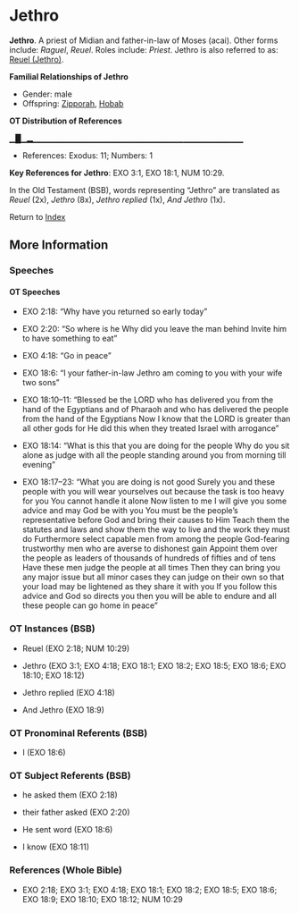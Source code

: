 # Jethro
**Jethro**. 
A priest of Midian and father-in-law of Moses (acai). 
Other forms include: 
*Raguel*, *Reuel*. 
Roles include: 
_Priest_. 
Jethro is also referred to as: 
[Reuel (Jethro)](Reuel.2.md). 




**Familial Relationships of Jethro**


* Gender: male
* Offspring: [Zipporah](Zipporah.md), [Hobab](Hobab.md)


**OT Distribution of References**

▁█▁▂▁▁▁▁▁▁▁▁▁▁▁▁▁▁▁▁▁▁▁▁▁▁▁▁▁▁▁▁▁▁▁▁▁▁▁
* References: Exodus: 11; Numbers: 1



**Key References for Jethro**: 
EXO 3:1, EXO 18:1, NUM 10:29. 


In the Old Testament (BSB), words representing “Jethro” are translated as 
*Reuel* (2x), *Jethro* (8x), *Jethro replied* (1x), *And Jethro* (1x). 




Return to [Index](00-Index.md)

## More Information

### Speeches

#### OT Speeches

* EXO 2:18: “Why have you returned so early today”

* EXO 2:20: “So where is he Why did you leave the man behind Invite him to have something to eat”

* EXO 4:18: “Go in peace”

* EXO 18:6: “I your father-in-law Jethro am coming to you with your wife two sons”

* EXO 18:10–11: “Blessed be the LORD who has delivered you from the hand of the Egyptians and of Pharaoh and who has delivered the people from the hand of the Egyptians Now I know that the LORD is greater than all other gods for He did this when they treated Israel with arrogance”

* EXO 18:14: “What is this that you are doing for the people Why do you sit alone as judge with all the people standing around you from morning till evening”

* EXO 18:17–23: “What you are doing is not good Surely you and these people with you will wear yourselves out because the task is too heavy for you You cannot handle it alone Now listen to me I will give you some advice and may God be with you You must be the people’s representative before God and bring their causes to Him Teach them the statutes and laws and show them the way to live and the work they must do Furthermore select capable men from among the people God-fearing trustworthy men who are averse to dishonest gain Appoint them over the people as leaders of thousands of hundreds of fifties and of tens Have these men judge the people at all times Then they can bring you any major issue but all minor cases they can judge on their own so that your load may be lightened as they share it with you If you follow this advice and God so directs you then you will be able to endure and all these people can go home in peace”

### OT Instances (BSB)

* Reuel (EXO 2:18; NUM 10:29)

* Jethro (EXO 3:1; EXO 4:18; EXO 18:1; EXO 18:2; EXO 18:5; EXO 18:6; EXO 18:10; EXO 18:12)

* Jethro replied (EXO 4:18)

* And Jethro (EXO 18:9)



### OT Pronominal Referents (BSB)

* I (EXO 18:6)



### OT Subject Referents (BSB)

* he asked them (EXO 2:18)

* their father asked (EXO 2:20)

* He sent word (EXO 18:6)

* I know (EXO 18:11)



### References (Whole Bible)

* EXO 2:18; EXO 3:1; EXO 4:18; EXO 18:1; EXO 18:2; EXO 18:5; EXO 18:6; EXO 18:9; EXO 18:10; EXO 18:12; NUM 10:29



